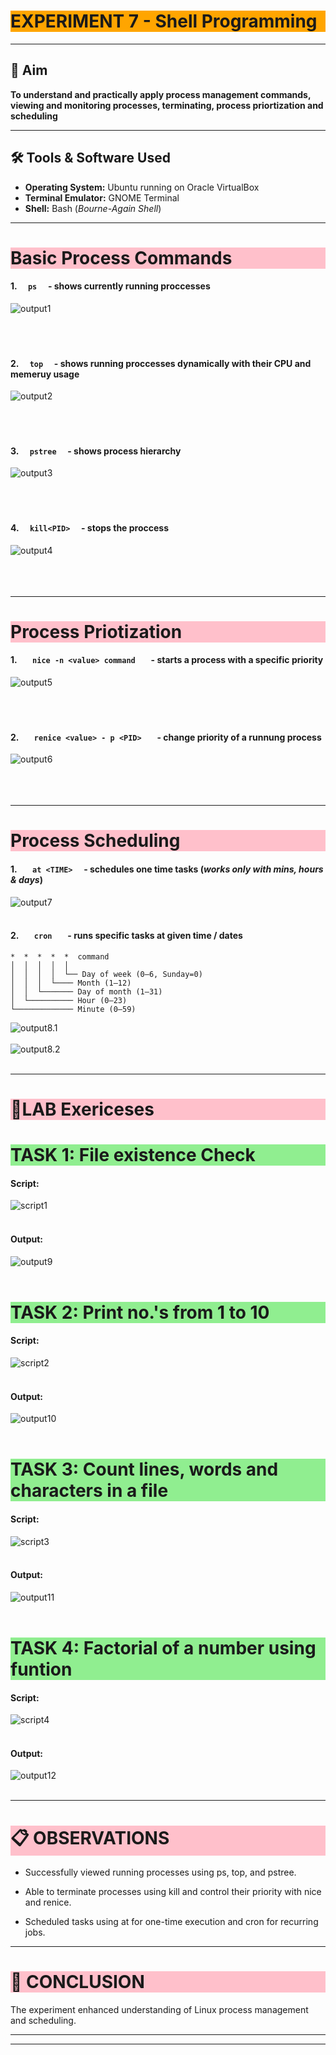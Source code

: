 # <h1 style="background-color: orange;"> EXPERIMENT 7 - Shell Programming</h1>

---------------------------------------------------------------------------
## 📌 Aim
   **To understand and practically apply process management commands, viewing and monitoring processes, terminating, process priortization and scheduling**

---------------------------------------------------------------------------
## 🛠 Tools & Software Used 
- **Operating System:** Ubuntu running on Oracle VirtualBox  
- **Terminal Emulator:** GNOME Terminal 
- **Shell:** Bash (*Bourne-Again Shell*)

---------------------------------------------------------------------------
## <h1 style="background-color: pink;">Basic Process Commands</h1>
 #### 1. `   ps   ` - shows currently running proccesses 
  ![output1](images/701.png) <br><br><br><br>

 #### 2. `   top   ` - shows running proccesses dynamically with their CPU and memeruy usage 
  ![output2](images/702.png) <br><br><br><br>

 #### 3. `   pstree   ` - shows process hierarchy
  ![output3](images/703.png) <br><br><br><br>

 #### 4. `   kill<PID>   ` - stops the proccess
  ![output4](images/704.png) <br><br><br><br>

---------------------------------------------------------------------------
## <h1 style="background-color: pink;">Process Priotization</h1>

 #### 1. `    nice -n <value> command    ` - starts a process with a specific priority
   ![output5](images/705.png) <br><br><br><br>

 #### 2. `    renice <value> - p <PID>    ` - change priority of a runnung process
   ![output6](images/706.png) <br><br><br><br>

---------------------------------------------------------------------------
## <h1 style="background-color: pink;">Process Scheduling</h1> 

 #### 1. `    at <TIME>   ` - schedules one time tasks (*works only with mins, hours & days*)
   ![output7](images/707.png) <br><br>

 #### 2. `    cron    ` - runs specific tasks at given time / dates

```
*  *  *  *  *  command
│  │  │  │  │
│  │  │  │  └── Day of week (0–6, Sunday=0)
│  │  │  └──── Month (1–12)
│  │  └─────── Day of month (1–31)
│  └────────── Hour (0–23)
└───────────── Minute (0–59)

 ```

   ![output8.1](images/708.1.png) <br><br>
   ![output8.2](images/708.2.png) <br><br>

---------------------------------------------------------------------------
## <h1 style="background-color: pink;">🧩LAB Exericeses</h1>

 ### <h1 style="background-color: lightgreen;">TASK 1: File existence Check</h1>
   #### Script:
   ![script1](images/709.png)<br><br>
  
   #### Output:
   ![output9](images/710.png)<br><br>

 ### <h1 style="background-color: lightgreen;">TASK 2: Print no.'s from 1 to 10</h1>
   #### Script:
   ![script2](images/711.png)<br><br>
  
   #### Output:
   ![output10](images/712.png)<br><br>

 ### <h1 style="background-color: lightgreen;"> TASK 3: Count lines, words and characters in a file</h1>
   #### Script:
   ![script3](images/713.png)<br><br>
  
   #### Output:
   ![output11](images/714.png)<br><br>

 ### <h1 style="background-color: lightgreen;">TASK 4: Factorial of a number using funtion</h1>
   #### Script:
   ![script4](images/715.png)<br><br>
  
   #### Output:
   ![output12](images/716.png)<br><br>

---------------------------------------------------------------------------
## <h1 style="background-color: pink;">📋 OBSERVATIONS</h1>

 - Successfully viewed running processes using ps, top, and pstree.

 - Able to terminate processes using kill and control their priority with nice and renice.

 - Scheduled tasks using at for one-time execution and cron for recurring jobs.

 
---------------------------------------------------------------------------
## <h1 style="background-color: pink;">🧠 CONCLUSION</h1> 
The experiment enhanced understanding of Linux process management and scheduling.


---------------------------------------------------------------------------
---------------------------------------------------------------------------